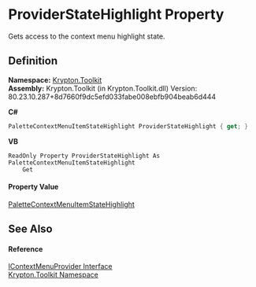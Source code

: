 # ProviderStateHighlight Property


Gets access to the context menu highlight state.



## Definition
**Namespace:** <a href="79d2eac2-21f4-54ff-7552-b20c33c30600.md">Krypton.Toolkit</a>  
**Assembly:** Krypton.Toolkit (in Krypton.Toolkit.dll) Version: 80.23.10.287+8d7660f9dc5efd033fabe008ebfb904beab6d444

**C#**
``` C#
PaletteContextMenuItemStateHighlight ProviderStateHighlight { get; }
```
**VB**
``` VB
ReadOnly Property ProviderStateHighlight As PaletteContextMenuItemStateHighlight
	Get
```



#### Property Value
<a href="8c6b4bae-44e1-c768-71e8-a2fdcf847b52.md">PaletteContextMenuItemStateHighlight</a>

## See Also


#### Reference
<a href="169231ea-b03a-bb4a-0d84-38bca06f5a4d.md">IContextMenuProvider Interface</a>  
<a href="79d2eac2-21f4-54ff-7552-b20c33c30600.md">Krypton.Toolkit Namespace</a>  

